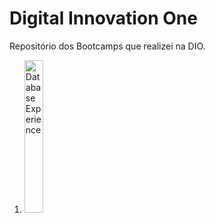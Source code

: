 # Digital Innovation One
Repositório dos Bootcamps que realizei na DIO.

1. [<img src="https://hermes.digitalinnovation.one/tracks/7df7e300-b035-4b09-a7ad-34d1cb18f9a6.png" width="25%" alt="Database Experience">](1)


